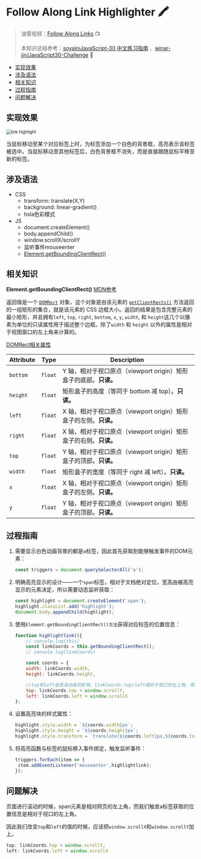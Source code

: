 # Follow Along Link Highlighter 🖍

> 油管视频：[Follow Along Links](https://www.youtube.com/watch?v=POP_qri7RA8&list=PLu8EoSxDXHP6CGK4YVJhL_VWetA865GOH&index=22) 📺
>
> 本知识总结参考：[soyainiJavaScript-30 中文练习指南](https://github.com/soyaine/JavaScript30) 、[winar-jin/JavaScript30-Challenge](https://github.com/winar-jin/JavaScript30-Challenge) 🦥



* [实现效果](#实现效果)
* [涉及语法](#涉及语法)
* [相关知识](#相关知识)
* [过程指南](#过程指南)
* [问题解决](#问题解决)



## 实现效果

<img src="https://picgo-bed-1305701422.cos.ap-shanghai.myqcloud.com/picgo/20210522095823_D22.gif" alt="link highlight" style="zoom:80%;" />

当鼠标移动至某个对应标签上时，为标签添加一个白色的背景框，高亮表示该标签被选中。当鼠标移动至其他标签后，白色背景框不消失，而是直接跟随鼠标平移至新的标签。



## 涉及语法
- CSS
    - transform: translate(X,Y)
    - background: linear-gradient()
    - hsla色彩模式
- JS
    - document.createElement()
    - body.appendChild()
    - window.scrollX/scrollY
    - 监听事件mouseenter
    - [Element.getBoundingClientRect()](https://developer.mozilla.org/zh-CN/docs/Web/API/Element/getBoundingClientRect)



## 相关知识

**Element.getBoundingClientRect()**  [MDN参考](https://developer.mozilla.org/zh-CN/docs/Web/API/Element/getBoundingClientRect)

返回值是一个 [`DOMRect`](https://developer.mozilla.org/zh-CN/docs/Web/API/DOMRect) 对象，这个对象是由该元素的 [`getClientRects()`](https://developer.mozilla.org/zh-CN/docs/Web/API/Element/getClientRects) 方法返回的一组矩形的集合，就是该元素的 CSS 边框大小。返回的结果是包含完整元素的最小矩形，并且拥有`left`, `top`, `right`, `bottom`, `x`, `y`, `width`, 和 `height`这几个以像素为单位的只读属性用于描述整个边框。除了`width` 和 `height` 以外的属性是相对于视图窗口的左上角来计算的。

[DOMRect相关属性](https://developer.mozilla.org/zh-CN/docs/Mozilla/Tech/XPCOM/Reference/Interface/nsIDOMClientRect)

| Attribute | Type    | Description                                                  |
| --------- | ------- | ------------------------------------------------------------ |
| `bottom`  | `float` | Y 轴，相对于视口原点（viewport origin）矩形盒子的底部。**只读。** |
| `height`  | `float` | 矩形盒子的高度（等同于 bottom 减 top）。**只读。**           |
| `left`    | `float` | X 轴，相对于视口原点（viewport origin）矩形盒子的左侧。**只读。** |
| `right`   | `float` | X 轴，相对于视口原点（viewport origin）矩形盒子的右侧。**只读。** |
| `top`     | `float` | Y 轴，相对于视口原点（viewport origin）矩形盒子的顶部。**只读。** |
| `width`   | `float` | 矩形盒子的宽度（等同于 right 减 left）。**只读。**           |
| `x`       | `float` | X 轴，相对于视口原点（viewport origin）矩形盒子的左侧。**只读。** |
| `y`       | `float` | Y 轴，相对于视口原点（viewport origin）矩形盒子的顶部。**只读。** |



## 过程指南

1. 需要显示白色动画背景的都是`a`标签，因此首先获取到能够触发事件的DOM元素：

   ```js
   const triggers = document.querySelectorAll('a');
   ```

2. 明确高亮显示的设计——一个`span`标签，相对于文档绝对定位，宽高由被高亮显示的元素决定，所以需要动态监听获取：

   ```js
   const highlight = document.createElement('span');
   highlight.classList.add('highlight');
   document.body.appendChild(highlight);
   ```

3. 使用`Element.getBoundingClientRect()方法`获得对应标签的位置信息：

   ```js
   function highlightlink(){
       // console.log(this)
       const linkCoords = this.getBoundingClientRect();
       // console.log(linkCoords)
   
       const coords = {
       width: linkCoords.width,
       height: linkCoords.height,
   
       //top和left值受滚动条的影响，linkCoords.top/left相对于视口的左上角，而span元素则相对于网页的左上角
       top: linkCoords.top + window.scrollY,
       left: linkCoords.left + window.scrollX
   };
   ```

4. 设置高亮块的样式属性：

   ```js
   highlight.style.width = `${coords.width}px`;
   highlight.style.height = `${coords.height}px`;
   highlight.style.transform = `translate(${coords.left}px,${coords.top}px)`
   ```

5. 将高亮函数与标签的鼠标移入事件绑定，触发监听事件：

   ```js
   triggers.forEach(item => {
   	item.addEventListener('mouseenter',highlightlink);
   });
   ```



## 问题解决

页面进行滚动的时候，span元素是相对网页的左上角，而我们触发a标签获取的位置信息是相对于视口的左上角。

因此我们改变`top`和`left`的值的时候，应该把`window.scrollX`和`window.scrollY`加上。

```js
top: linkCoords.top + window.scrollY,
left: linkCoords.left + window.scrollX
```

